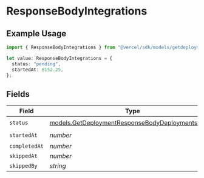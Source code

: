 # ResponseBodyIntegrations

## Example Usage

```typescript
import { ResponseBodyIntegrations } from "@vercel/sdk/models/getdeploymentop.js";

let value: ResponseBodyIntegrations = {
  status: "pending",
  startedAt: 8152.25,
};
```

## Fields

| Field                                                                                                        | Type                                                                                                         | Required                                                                                                     | Description                                                                                                  |
| ------------------------------------------------------------------------------------------------------------ | ------------------------------------------------------------------------------------------------------------ | ------------------------------------------------------------------------------------------------------------ | ------------------------------------------------------------------------------------------------------------ |
| `status`                                                                                                     | [models.GetDeploymentResponseBodyDeploymentsStatus](../models/getdeploymentresponsebodydeploymentsstatus.md) | :heavy_check_mark:                                                                                           | N/A                                                                                                          |
| `startedAt`                                                                                                  | *number*                                                                                                     | :heavy_check_mark:                                                                                           | N/A                                                                                                          |
| `completedAt`                                                                                                | *number*                                                                                                     | :heavy_minus_sign:                                                                                           | N/A                                                                                                          |
| `skippedAt`                                                                                                  | *number*                                                                                                     | :heavy_minus_sign:                                                                                           | N/A                                                                                                          |
| `skippedBy`                                                                                                  | *string*                                                                                                     | :heavy_minus_sign:                                                                                           | N/A                                                                                                          |